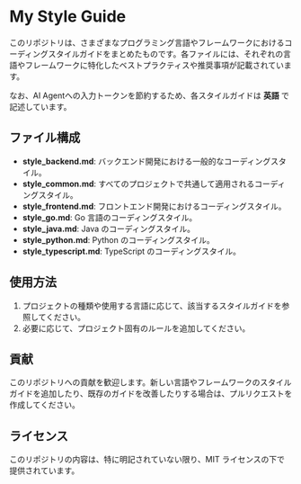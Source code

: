 # My Style Guide

このリポジトリは、さまざまなプログラミング言語やフレームワークにおけるコーディングスタイルガイドをまとめたものです。各ファイルには、それぞれの言語やフレームワークに特化したベストプラクティスや推奨事項が記載されています。

なお、AI Agentへの入力トークンを節約するため、各スタイルガイドは **英語** で記述しています。

## ファイル構成

- **style_backend.md**: バックエンド開発における一般的なコーディングスタイル。
- **style_common.md**: すべてのプロジェクトで共通して適用されるコーディングスタイル。
- **style_frontend.md**: フロントエンド開発におけるコーディングスタイル。
- **style_go.md**: Go 言語のコーディングスタイル。
- **style_java.md**: Java のコーディングスタイル。
- **style_python.md**: Python のコーディングスタイル。
- **style_typescript.md**: TypeScript のコーディングスタイル。

## 使用方法

1. プロジェクトの種類や使用する言語に応じて、該当するスタイルガイドを参照してください。
2. 必要に応じて、プロジェクト固有のルールを追加してください。

## 貢献

このリポジトリへの貢献を歓迎します。新しい言語やフレームワークのスタイルガイドを追加したり、既存のガイドを改善したりする場合は、プルリクエストを作成してください。

## ライセンス

このリポジトリの内容は、特に明記されていない限り、MIT ライセンスの下で提供されています。
